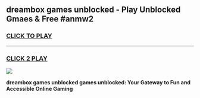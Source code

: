 
## dreambox games unblocked - Play Unblocked Gmaes & Free #anmw2
<h3>
<a href="https://premium.freeplayer.one?title=dreambox_games_unblocked&ref=01M">CLICK TO PLAY</a></h3>
<hr>

<h3>
<a href="https://premium.freeplayer.one?title=dreambox_games_unblocked&ref=01M">CLICK 2 PLAY</a>
  
</h3>

<a href="https://premium.freeplayer.one?title=dreambox_games_unblocked&ref=01M"><img src="https://clearcache.store/games.png"></a>


**dreambox games unblocked games unblocked: Your Gateway to Fun and Accessible Online Gaming**
